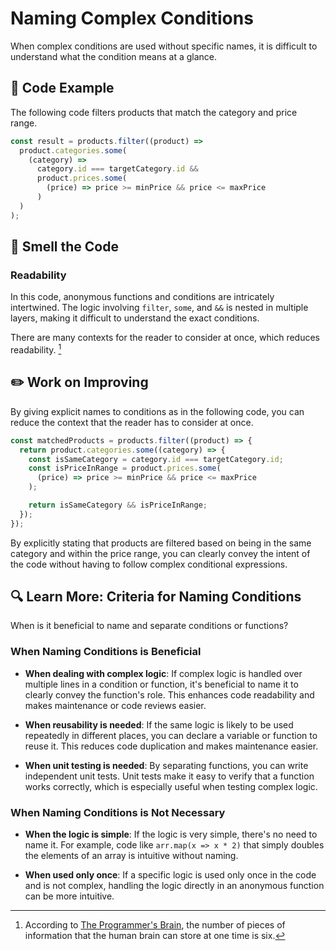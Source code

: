 # Naming Complex Conditions

<div style="margin-top: 16px">
<Badge type="info" text="Readability" />
</div>

When complex conditions are used without specific names, it is difficult to understand what the condition means at a glance.

## 📝 Code Example

The following code filters products that match the category and price range.

```typescript
const result = products.filter((product) =>
  product.categories.some(
    (category) =>
      category.id === targetCategory.id &&
      product.prices.some(
        (price) => price >= minPrice && price <= maxPrice
      )
  )
);
```

## 👃 Smell the Code

### Readability

In this code, anonymous functions and conditions are intricately intertwined. The logic involving `filter`, `some`, and `&&` is nested in multiple layers, making it difficult to understand the exact conditions.

There are many contexts for the reader to consider at once, which reduces readability. [^1]

[^1]: According to [The Programmer's Brain]([https://www.yes24.com/product/goods/105911017](https://www.amazon.com/Programmers-Brain-Every-Programmer-Cognition/dp/B09NDVG2DW/ref=sr_1_1?crid=9GGEWPMGSL8Y&dib=eyJ2IjoiMSJ9.AF5Dcf0-L-uK6TtJShyWO_10--nMWYYt347wx3dfFsot6wGbgpz_Mn5XMp9Yv-Dok-XO31xYrb3qcx4VHzmvgH2WwCwpwPSGcfleagpa3sw78VkagAXyim4LIjFL9VTTWZemu1tTng4B6rtuPrrOveuu77Eme6QUtqqaTe6Q9vHejb4QwlvkhMBL1-9f6ixQBnvYmqlgZeeB09xB5ottOCf79StZNty_Z70W876zMSg.oDUVogfe2uXKb3VZqJAvyqrmLnE8o9zJSs7gfNNfdwA&dib_tag=se&keywords=The+Programmer%27s+Brain%3A&qid=1738067574&s=books&sprefix=the+programmer%27s+brain+%2Cstripbooks-intl-ship%2C236&sr=1-1)), the number of pieces of information that the human brain can store at one time is six.

## ✏️ Work on Improving

By giving explicit names to conditions as in the following code, you can reduce the context that the reader has to consider at once.

```typescript
const matchedProducts = products.filter((product) => {
  return product.categories.some((category) => {
    const isSameCategory = category.id === targetCategory.id;
    const isPriceInRange = product.prices.some(
      (price) => price >= minPrice && price <= maxPrice
    );

    return isSameCategory && isPriceInRange;
  });
});
```

By explicitly stating that products are filtered based on being in the same category and within the price range, you can clearly convey the intent of the code without having to follow complex conditional expressions.

## 🔍 Learn More: Criteria for Naming Conditions

When is it beneficial to name and separate conditions or functions?

### When Naming Conditions is Beneficial

- **When dealing with complex logic**: If complex logic is handled over multiple lines in a condition or function, it's beneficial to name it to clearly convey the function's role. This enhances code readability and makes maintenance or code reviews easier.

- **When reusability is needed**: If the same logic is likely to be used repeatedly in different places, you can declare a variable or function to reuse it. This reduces code duplication and makes maintenance easier.

- **When unit testing is needed**: By separating functions, you can write independent unit tests. Unit tests make it easy to verify that a function works correctly, which is especially useful when testing complex logic.

### When Naming Conditions is Not Necessary

- **When the logic is simple**: If the logic is very simple, there's no need to name it. For example, code like `arr.map(x => x * 2)` that simply doubles the elements of an array is intuitive without naming.

- **When used only once**: If a specific logic is used only once in the code and is not complex, handling the logic directly in an anonymous function can be more intuitive.
